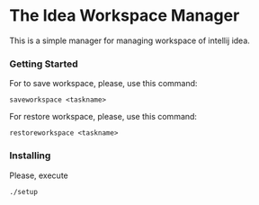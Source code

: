 # The Idea Workspace Manager
This is a simple manager for managing workspace of intellij idea.

### Getting Started
For to save workspace, please, use this command:

```
saveworkspace <taskname>
```
For restore workspace, please, use this command:
```
restoreworkspace <taskname>
```

### Installing
Please, execute
```
./setup
```